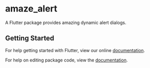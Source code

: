 # amaze_alert

A Flutter package provides amazing dynamic alert dialogs.

## Getting Started

For help getting started with Flutter, view our online [documentation](https://flutter.io/).

For help on editing package code, view the [documentation](https://flutter.io/developing-packages/).
